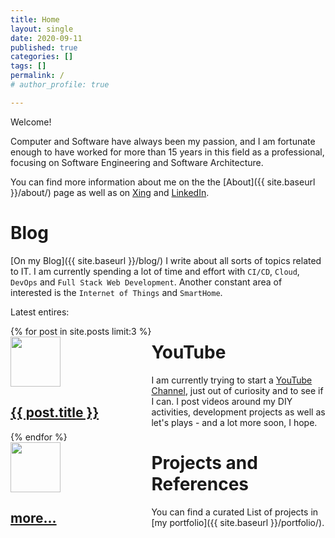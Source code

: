 ```yaml
---
title: Home
layout: single
date: 2020-09-11
published: true
categories: []
tags: []
permalink: /
# author_profile: true

---
```


Welcome!

Computer and Software have always been my passion, and I am fortunate enough to have worked for more than 15 years in this field as a professional, focusing on Software Engineering and Software Architecture.  

You can find more information about me on the the [About]({{ site.baseurl }}/about/) page as well as on [Xing](https://www.xing.com/profile/Oliver_vanPorten) and [LinkedIn](https://de.linkedin.com/in/ovanporten/).

Blog
====

[On my Blog]({{ site.baseurl }}/blog/) I write about all sorts of topics related to IT. I am currently spending a lot of time and effort with `CI/CD`, `Cloud`, `DevOps` and `Full Stack Web Development`. Another constant area of interested is the `Internet of Things` and `SmartHome`. 

Latest entires:

<div class="entries-grid" style="float:left;">
    {% for post in site.posts limit:3 %}
    <div class="grid__item">
      <article class="archive__item" itemscope itemtype="https://schema.org/CreativeWork">
        <div class="archive__item-teaser">
          <img src="{{ post.header.teaser }}" alt="" style="height: 80px;">
        </div>
        <h2 class="archive__item-title no_toc" itemprop="headline">
            <a href="{{ post.url }}" rel="permalink">{{ post.title }}</a>
        </h2>
      </article>
    </div>
    {% endfor %}
    <div class="grid__item">
      <article class="archive__item" itemscope itemtype="https://schema.org/CreativeWork">
        <div class="archive__item-teaser">
          <img src="{{site.baseurl}}/assets/teasers/teaser_empty_870x580.png" alt="" style="height: 80px;">
        </div>
        <h2 class="archive__item-title no_toc" itemprop="headline">
            <a href="{{ site.baseurl }}/blog/" rel="permalink">more...</a>
        </h2>
      </article>
    </div>
</div>

YouTube
=======

I am currently trying to start a [YouTube Channel](https://www.youtube.com/user/mcdeck), just out of curiosity and to see if I can. 
I post videos around my DIY activities, development projects as well as let's plays - and a lot more soon, I hope.

Projects and References
=======================

You can find a curated List of projects in [my portfolio]({{ site.baseurl }}/portfolio/).
